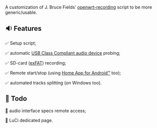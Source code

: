 A customization of J. Bruce Fields' [openwrt-recording](https://github.com/bfields/openwrt-recording#readme) script to be more generic/usable.

## :sound: Features

:white_check_mark: Setup script;

:white_check_mark: automatic [USB Class Compliant audio device](https://github.com/FORARTfe/hALSAmrec/wiki/USB-Class-Compliant-audio-devices) probing;

:white_check_mark: SD-card ([exFAT](https://github.com/FORARTfeh/hALSAmrec/wiki/Why-exFAT-Was-Chosen-for-the-SD-Card-Recording-Partition)) recording;

:white_check_mark: Remote start/stop (using [Home App for Android™](https://github.com/Domi04151309/HomeApp#readme) too);

:white_check_mark: automated tracks splitting (on Windows too).

## :construction: Todo

:white_square_button: audio interface specs remote access;

:white_square_button: LuCi dedicated page.
